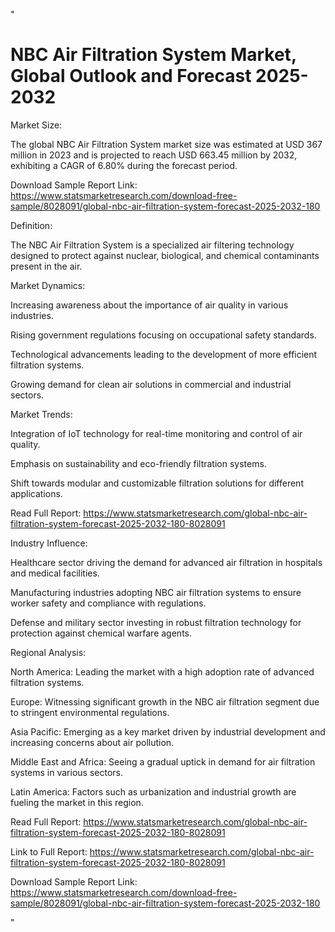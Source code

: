 "<html>
  <body>
    <h1>NBC Air Filtration System Market, Global Outlook and Forecast 2025-2032</h1>

  Market Size:

The global NBC Air Filtration System market size was estimated at USD 367 million in 2023 and is projected to reach USD 663.45 million by 2032, exhibiting a CAGR of 6.80% during the forecast period.

Download Sample Report Link: https://www.statsmarketresearch.com/download-free-sample/8028091/global-nbc-air-filtration-system-forecast-2025-2032-180

Definition:

The NBC Air Filtration System is a specialized air filtering technology designed to protect against nuclear, biological, and chemical contaminants present in the air.

Market Dynamics:

Increasing awareness about the importance of air quality in various industries.

Rising government regulations focusing on occupational safety standards.

Technological advancements leading to the development of more efficient filtration systems.

Growing demand for clean air solutions in commercial and industrial sectors.

Market Trends:

Integration of IoT technology for real-time monitoring and control of air quality.

Emphasis on sustainability and eco-friendly filtration systems.

Shift towards modular and customizable filtration solutions for different applications.

Read Full Report: https://www.statsmarketresearch.com/global-nbc-air-filtration-system-forecast-2025-2032-180-8028091

Industry Influence:

Healthcare sector driving the demand for advanced air filtration in hospitals and medical facilities.

Manufacturing industries adopting NBC air filtration systems to ensure worker safety and compliance with regulations.

Defense and military sector investing in robust filtration technology for protection against chemical warfare agents.

Regional Analysis:

North America: Leading the market with a high adoption rate of advanced filtration systems.

Europe: Witnessing significant growth in the NBC air filtration segment due to stringent environmental regulations.

Asia Pacific: Emerging as a key market driven by industrial development and increasing concerns about air pollution.

Middle East and Africa: Seeing a gradual uptick in demand for air filtration systems in various sectors.

Latin America: Factors such as urbanization and industrial growth are fueling the market in this region.

Read Full Report: https://www.statsmarketresearch.com/global-nbc-air-filtration-system-forecast-2025-2032-180-8028091

Link to Full Report: https://www.statsmarketresearch.com/global-nbc-air-filtration-system-forecast-2025-2032-180-8028091

Download Sample Report Link: https://www.statsmarketresearch.com/download-free-sample/8028091/global-nbc-air-filtration-system-forecast-2025-2032-180

"  
